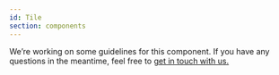 ```yaml
---
id: Tile
section: components
---
```


We’re working on some guidelines for this component.
If you have any questions in the meantime, feel free to [get in touch with us.](/get-in-touch)
